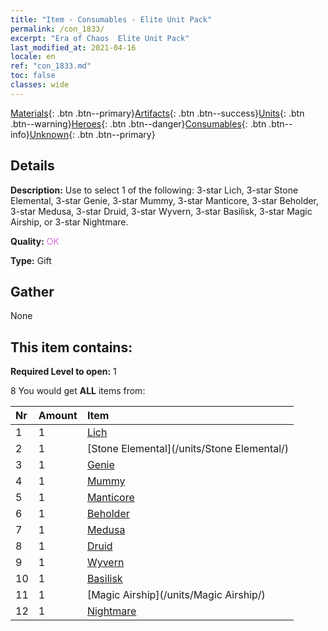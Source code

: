 ```yaml
---
title: "Item - Consumables - Elite Unit Pack"
permalink: /con_1833/
excerpt: "Era of Chaos  Elite Unit Pack"
last_modified_at: 2021-04-16
locale: en
ref: "con_1833.md"
toc: false
classes: wide
---
```

 [Materials](/Items/){: .btn .btn--primary}[Artifacts](/Items/Artifacts/){: .btn .btn--success}[Units](/Items/Units/){: .btn .btn--warning}[Heroes](/Items/Heroes/){: .btn .btn--danger}[Consumables](/Items/Consumables/){: .btn .btn--info}[Unknown](/Items/Unknown/){: .btn .btn--primary}

## Details
 **Description:** Use to select 1 of the following: 3-star Lich, 3-star Stone Elemental, 3-star Genie, 3-star Mummy, 3-star Manticore, 3-star Beholder, 3-star Medusa, 3-star Druid, 3-star Wyvern, 3-star Basilisk, 3-star Magic Airship, or 3-star Nightmare.

 **Quality:** <span style="color: #DA70D6">OK</span>

 **Type:** Gift

## Gather

  None

## This item contains:

 **Required Level to open:** 1

 8 You would get **ALL** items  from:

  | Nr | Amount |     Item    |
  |:---|:-------|:------------|
  | 1 | 1 | [Lich](/units/Lich/) |  | 
  | 2 | 1 | [Stone Elemental](/units/Stone Elemental/) |  | 
  | 3 | 1 | [Genie](/units/Genie/) |  | 
  | 4 | 1 | [Mummy](/units/Mummy/) |  | 
  | 5 | 1 | [Manticore](/units/Manticore/) |  | 
  | 6 | 1 | [Beholder](/units/Beholder/) |  | 
  | 7 | 1 | [Medusa](/units/Medusa/) |  | 
  | 8 | 1 | [Druid](/units/Druid/) |  | 
  | 9 | 1 | [Wyvern](/units/Wyvern/) |  | 
  | 10 | 1 | [Basilisk](/units/Basilisk/) |  | 
  | 11 | 1 | [Magic Airship](/units/Magic Airship/) |  | 
  | 12 | 1 | [Nightmare](/units/Nightmare/) |  | 
